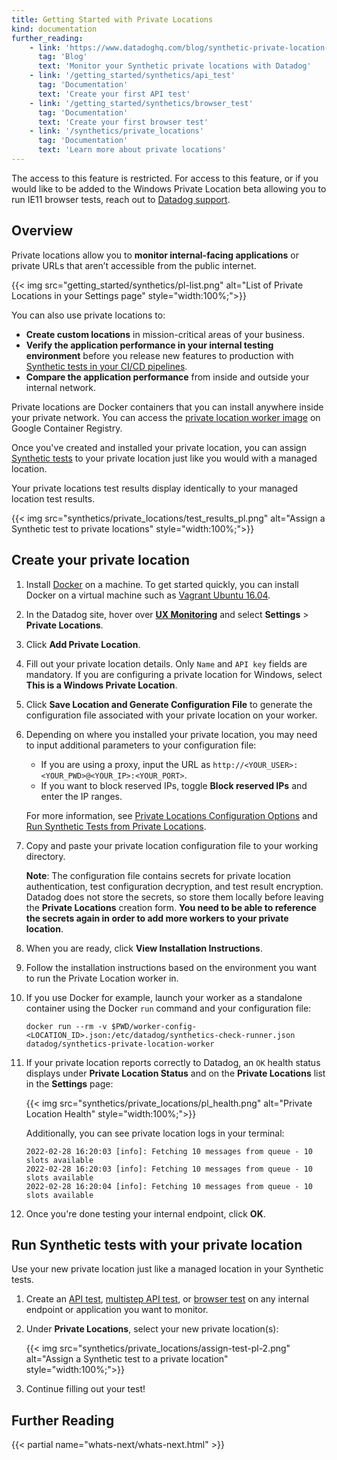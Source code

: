 ```yaml
---
title: Getting Started with Private Locations
kind: documentation
further_reading:
    - link: 'https://www.datadoghq.com/blog/synthetic-private-location-monitoring-datadog/'
      tag: 'Blog'
      text: 'Monitor your Synthetic private locations with Datadog'
    - link: '/getting_started/synthetics/api_test'
      tag: 'Documentation'
      text: 'Create your first API test'
    - link: '/getting_started/synthetics/browser_test'
      tag: 'Documentation'
      text: 'Create your first browser test'
    - link: '/synthetics/private_locations'
      tag: 'Documentation'
      text: 'Learn more about private locations'
---
```


<div class="alert alert-warning">
The access to this feature is restricted. For access to this feature, or if you would like to be added to the Windows Private Location beta allowing you to run IE11 browser tests, reach out to <a href="https://docs.datadoghq.com/help/">Datadog support</a>.
</div>

## Overview

Private locations allow you to **monitor internal-facing applications** or private URLs that aren’t accessible from the public internet. 

{{< img src="getting_started/synthetics/pl-list.png" alt="List of Private Locations in your Settings page" style="width:100%;">}}

You can also use private locations to:

- **Create custom locations** in mission-critical areas of your business.
- **Verify the application performance in your internal testing environment** before you release new features to production with [Synthetic tests in your CI/CD pipelines][1].
- **Compare the application performance** from inside and outside your internal network.

Private locations are Docker containers that you can install anywhere inside your private network. You can access the [private location worker image][2] on Google Container Registry.

Once you've created and installed your private location, you can assign [Synthetic tests][3] to your private location just like you would with a managed location. 

Your private locations test results display identically to your managed location test results. 

{{< img src="synthetics/private_locations/test_results_pl.png" alt="Assign a Synthetic test to private locations" style="width:100%;">}}

## Create your private location

1. Install [Docker][4] on a machine. To get started quickly, you can install Docker on a virtual machine such as [Vagrant Ubuntu 16.04][2].
2. In the Datadog site, hover over **[UX Monitoring][5]** and select **Settings** > **Private Locations**. 
3. Click **Add Private Location**.
4. Fill out your private location details. Only `Name` and `API key` fields are mandatory. If you are configuring a private location for Windows, select **This is a Windows Private Location**.
5. Click **Save Location and Generate Configuration File** to generate the configuration file associated with your private location on your worker.
6. Depending on where you installed your private location, you may need to input additional parameters to your configuration file: 
    - If you are using a proxy, input the URL as `http://<YOUR_USER>:<YOUR_PWD>@<YOUR_IP>:<YOUR_PORT>`. 
    - If you want to block reserved IPs, toggle **Block reserved IPs** and enter the IP ranges. 
    
   For more information, see [Private Locations Configuration Options][6] and [Run Synthetic Tests from Private Locations][7]. 
7. Copy and paste your private location configuration file to your working directory.

    **Note**: The configuration file contains secrets for private location authentication, test configuration decryption, and test result encryption. Datadog does not store the secrets, so store them locally before leaving the **Private Locations** creation form. **You need to be able to reference the secrets again in order to add more workers to your private location**. 
8. When you are ready, click **View Installation Instructions**.
9. Follow the installation instructions based on the environment you want to run the Private Location worker in.
10. If you use Docker for example, launch your worker as a standalone container using the Docker `run` command and your configuration file:

    ```shell
    docker run --rm -v $PWD/worker-config-<LOCATION_ID>.json:/etc/datadog/synthetics-check-runner.json datadog/synthetics-private-location-worker
    ```
11. If your private location reports correctly to Datadog, an `OK` health status displays under **Private Location Status** and on the **Private Locations** list in the **Settings** page:

    {{< img src="synthetics/private_locations/pl_health.png" alt="Private Location Health" style="width:100%;">}}

    Additionally, you can see private location logs in your terminal:

    ```text
    2022-02-28 16:20:03 [info]: Fetching 10 messages from queue - 10 slots available
    2022-02-28 16:20:03 [info]: Fetching 10 messages from queue - 10 slots available
    2022-02-28 16:20:04 [info]: Fetching 10 messages from queue - 10 slots available
    ```
12. Once you're done testing your internal endpoint, click **OK**.
## Run Synthetic tests with your private location

Use your new private location just like a managed location in your Synthetic tests.

1. Create an [API test][2], [multistep API test][8], or [browser test][9] on any internal endpoint or application you want to monitor.
2. Under **Private Locations**, select your new private location(s):

    {{< img src="synthetics/private_locations/assign-test-pl-2.png" alt="Assign a Synthetic test to a private location" style="width:100%;">}}

3. Continue filling out your test!

## Further Reading

{{< partial name="whats-next/whats-next.html" >}}

[1]: /synthetics/cicd_integrations
[2]: https://console.cloud.google.com/gcr/images/datadoghq/GLOBAL/synthetics-private-location-worker?pli=1
[3]: /getting_started/synthetics/
[4]: https://docs.docker.com/install/linux/docker-ce/ubuntu/#install-docker-ce
[5]: https://app.datadoghq.com/synthetics/list
[6]: /synthetics/private_locations/configuration/#configuration-options
[7]: /synthetics/private_locations/?tab=docker#blocking-reserved-ips
[8]: /getting_started/synthetics/api_test#create-a-multistep-api-test
[9]: /getting_started/synthetics/browser_test
